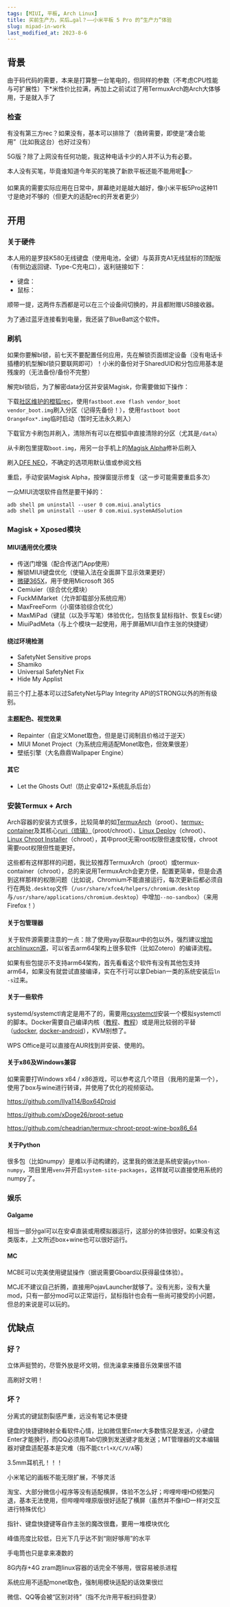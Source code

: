 ```yaml
---
tags: [MIUI, 平板, Arch Linux]
title: 买前生产力，买后…gal？——小米平板 5 Pro 的“生产力”体验
slug: mipad-in-work
last_modified_at: 2023-8-6
---
```


## 背景

由于码代码的需要，本来是打算整一台笔电的，但同样的参数（不考虑CPU性能与可扩展性）下\*米性价比拉满，再加上之前试过了用TermuxArch跑Arch大体够用，于是就入手了

### 检查

有没有第三方rec？如果没有，基本可以排除了（救砖需要，即使是“凑合能用”（比如我这台）也好过没有）

5G版？除了上网没有任何功能，我这种电话卡少的人并不认为有必要。

本人没有买笔，毕竟谁知道今年买的笔换了新款平板还能不能用呢🤣👉

如果真的需要实际应用在日常中，屏幕绝对是越大越好，像小米平板5Pro这种11寸是绝对不够的（但更大的适配rec的开发者更少）

## 开用

### 关于硬件

本人用的是罗技K580无线键盘（使用电池，全键）与英菲克A1无线鼠标的顶配版（有侧边返回键、Type-C充电口），返利链接如下：

- 键盘：<TODO>
- 鼠标：<TODO>

顺带一提，这两件东西都是可以在三个设备间切换的，并且都附赠USB接收器。

为了通过蓝牙连接看到电量，我还装了BlueBatt这个软件。

### 刷机

如果你要解bl锁，前七天不要配置任何应用，先在解锁页面绑定设备（没有电话卡插槽的机型解bl锁只要联网即可）！小米的备份对于SharedUID和分包应用基本是残废的（无法备份/备份不完整）

解完bl锁后，为了解密data分区并安装Magisk，你需要做如下操作：

下载[社区维护的橙狐rec](https://github.com/ymdzq/OFRP-device_xiaomi_elish/releases/latest)，使用`fastboot.exe flash vendor_boot vendor_boot.img`刷入分区（记得先备份！），使用`fastboot boot OrangeFox*.img`临时启动（暂时无法永久刷入）

下载官方卡刷包并刷入，清除所有可以在橙狐中直接清除的分区（尤其是`/data`）

从卡刷包里提取`boot.img`，用另一台手机上的[Magisk Alpha](https://t.me/s/magiskalpha)修补后刷入

刷入[DFE NEO](https://forum.xda-developers.com/t/a-b-a-only-script-read-only-erofs-android-10-universal-disable-force-encryption-for-ro-and-rw-neo-stable.4454017/)，不确定的选项用默认值或参阅文档

重启，手动安装Magisk Alpha，按弹窗提示修复（这一步可能需要重启多次）

一众MIUI流氓软件自然是要干掉的：

```shell
adb shell pm uninstall --user 0 com.miui.analytics
adb shell pm uninstall --user 0 com.miui.systemAdSolution
```

### Magisk + Xposed模块

#### MIUI通用优化模块

- 传送门增强（配合传送门App使用）
- 解锁MIUI键盘优化（使输入法在全面屏下显示效果更好）
- [微硬365X](https://github.com/LiuYiGL/MicroHard365x)，用于使用Microsoft 365
- Cemiuier（综合优化模块）
- FuckMiMarket（允许卸载部分系统应用）
- MaxFreeForm（小窗体验综合优化）
- MaxMiPad（键鼠（以及手写笔）体验优化，包括恢复鼠标指针、恢复Esc键）
- MiuiPadMeta（与上个模块一起使用，用于屏蔽MIUI自作主张的快捷键）

#### 绕过环境检测

- SafetyNet Sensitive props
- Shamiko
- Universal SafetyNet Fix
- Hide My Applist

前三个打上基本可以过SafetyNet与Play Integrity API的STRONG以外的所有级别。

#### 主题配色、视觉效果

- Repainter（自定义Monet取色，但是是订阅制且价格过于逆天）
- MIUI Monet Project（为系统应用适配Monet取色，但效果很差）
- 壁纸引擎（大名鼎鼎Wallpaper Engine）

#### 其它

- Let the Ghosts Out!（防止安卓12+系统乱杀后台）

### 安装Termux + Arch

Arch容器的安装方式很多，比较简单的如[TermuxArch](https://termuxarch.github.io/TermuxArch/)（proot）、[termux-container](https://github.com/Moe-hacker/termux-container)及其核心[ruri（琉璃）](https://github.com/Moe-hacker/ruri)（proot/chroot）、[Linux Deploy](https://github.com/meefik/linuxdeploy)（chroot）、[Linux Chroot Installer](https://github.com/FerryAr/lhroot)（chroot），其中proot无需root权限但速度较慢，chroot需要root权限但性能更好。

这些都有这样那样的问题，我比较推荐TermuxArch（proot）或termux-container（chroot），总的来说用TermuxArch会更方便，配置更简单，但是会遇到这样那样的权限问题（比如说，Chromium不能直接运行，每次更新后都必须自行在两处`.desktop`文件（`/usr/share/xfce4/helpers/chromium.desktop`与`/usr/share/applications/chromium.desktop`）中增加`--no-sandbox`）（来用Firefox！）

#### 关于包管理器

关于软件源需要注意的一点：除了使用yay获取aur中的包以外，强烈建议[增加archlinuxcn源](https://mirrors.tuna.tsinghua.edu.cn/help/archlinuxcn/)，可以省去arm64架构上很多软件（比如Zotero）的编译流程。

如果有些包提示不支持arm64架构，首先看看这个软件有没有其他包支持arm64，如果没有就尝试直接编译，实在不行可以拿Debian一类的系统安装后`ln -s`过来。

#### 关于一些软件

systemd/systemctl肯定是用不了的，需要用[csystemctl](https://github.com/sdrausty/TermuxArch/issues/91#issuecomment-1068775535)安装一个模拟systemctl的脚本。Docker需要自己编译内核（[教程](https://www.bilibili.com/video/BV1YS4y1Z7TQ)、[教程](https://yzddmr6.com/posts/android-run-docker/)）或是用比较弱的平替（[udocker](https://github.com/indigo-dc/udocker), [docker-android](https://github.com/budtmo/docker-android)），KVM别想了。

WPS Office是可以直接在AUR找到并安装、使用的。

#### 关于x86及Windows兼容

如果需要打Windows x64 / x86游戏，可以参考这几个项目（我用的是第一个），使用了box与wine进行转译，并使用了优化的视频驱动。

<https://github.com/Ilya114/Box64Droid>

<https://github.com/xDoge26/proot-setup>

<https://github.com/cheadrian/termux-chroot-proot-wine-box86_64>

#### 关于Python

很多包（比如numpy）是难以手动构建的，这里我的做法是系统安装`python-numpy`，项目里用`venv`并开启`system-site-packages`，这样就可以直接使用系统的numpy了。

### 娱乐

#### Galgame

相当一部分gal可以在安卓直装或用模拟器运行，这部分的体验很好。如果没有这类版本，上文所述box+wine也可以很好运行。

#### MC

MCBE可以完美使用键鼠操作（据说需要Gboard以获得最佳体验）。

MCJE不建议自己折腾，直接用PojavLauncher就够了。没有光影，没有大量mod，只有一部分mod可以正常运行，鼠标指针也会有一些尚可接受的小问题，但总的来说是可以玩的。

## 优缺点

### 好？

立体声挺赞的，尽管外放是坏文明，但洗澡拿来播音乐效果很不错

高刷好文明！

### 坏？

分离式的键鼠割裂感严重，远没有笔记本便捷

键盘的快捷键映射全看软件心情，比如微信里Enter大多数情况是发送，小键盘Enter才能换行，而QQ必须用Tab切换到发送键才能发送；MT管理器的文本编辑器对键盘适配基本是灾难（指不能`Ctrl+X/C/V/A`等）

3.5mm耳机孔！！！

小米笔记的画板不能无限扩展，不够灵活

淘宝、大部分微信小程序等没有适配横屏，体验不怎么好；哔哩哔哩HD频繁闪退，基本无法使用，但哔哩哔哩原版很好适配了横屏（虽然并不像HD一样对交互进行特殊优化）

指针、键盘快捷键等自作主张的魔改很蠢，要用一堆模块优化

峰值亮度比较低，日光下几乎达不到“刚好够用”的水平

手电筒也只是拿来凑数的

8G内存+4G zram跑linux容器的话完全不够用，很容易被杀进程

系统应用不适配monet取色，强制用模块适配的话效果很烂

微信、QQ等会被“区别对待”（指不允许用平板扫码登录）
